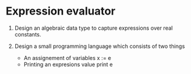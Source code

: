 # Expression evaluator

1. Design an algebraic data type to capture expressions over real constants.

2. Design a small programming language which consists of two things

	- An assignement of variables x := e
	- Printing an expresions value print e
